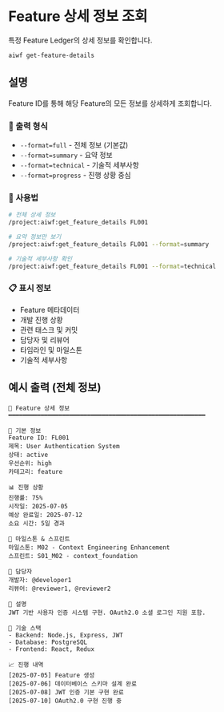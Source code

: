 # Feature 상세 정보 조회

특정 Feature Ledger의 상세 정보를 확인합니다.

```bash
aiwf get-feature-details
```

## 설명

Feature ID를 통해 해당 Feature의 모든 정보를 상세하게 조회합니다.

### 🎯 출력 형식
- `--format=full` - 전체 정보 (기본값)
- `--format=summary` - 요약 정보
- `--format=technical` - 기술적 세부사항
- `--format=progress` - 진행 상황 중심

### 📝 사용법
```bash
# 전체 상세 정보
/project:aiwf:get_feature_details FL001

# 요약 정보만 보기
/project:aiwf:get_feature_details FL001 --format=summary

# 기술적 세부사항 확인
/project:aiwf:get_feature_details FL001 --format=technical
```

### 📋 표시 정보
- Feature 메타데이터
- 개발 진행 상황
- 관련 태스크 및 커밋
- 담당자 및 리뷰어
- 타임라인 및 마일스톤
- 기술적 세부사항

## 예시 출력 (전체 정보)
```
🎯 Feature 상세 정보
━━━━━━━━━━━━━━━━━━━━━━━━━━━━━━━━━━━━━━━━━━━━━━━━━━━━━━━

📌 기본 정보
Feature ID: FL001
제목: User Authentication System
상태: active
우선순위: high
카테고리: feature

📊 진행 상황
진행률: 75%
시작일: 2025-07-05
예상 완료일: 2025-07-12
소요 시간: 5일 경과

🎯 마일스톤 & 스프린트
마일스톤: M02 - Context Engineering Enhancement
스프린트: S01_M02 - context_foundation

👥 담당자
개발자: @developer1
리뷰어: @reviewer1, @reviewer2

📝 설명
JWT 기반 사용자 인증 시스템 구현. OAuth2.0 소셜 로그인 지원 포함.

🔧 기술 스택
- Backend: Node.js, Express, JWT
- Database: PostgreSQL
- Frontend: React, Redux

📈 진행 내역
[2025-07-05] Feature 생성
[2025-07-06] 데이터베이스 스키마 설계 완료
[2025-07-08] JWT 인증 기본 구현 완료
[2025-07-10] OAuth2.0 구현 진행 중
```